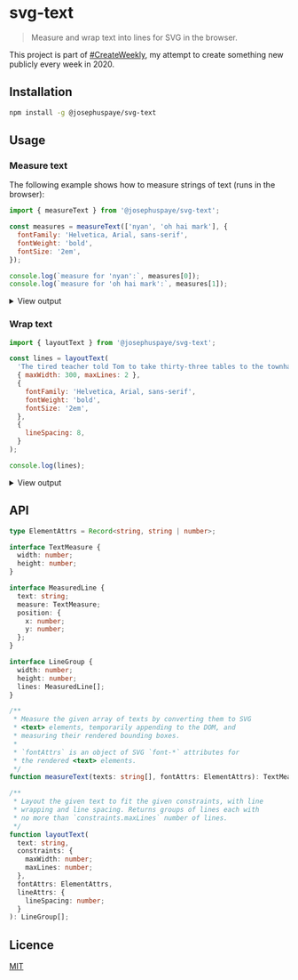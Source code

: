 # svg-text

> Measure and wrap text into lines for SVG in the browser.

This project is part of [#CreateWeekly](https://twitter.com/JosephusPaye/status/1214853295023411200), my attempt to create something new publicly every week in 2020.

## Installation

```bash
npm install -g @josephuspaye/svg-text
```

## Usage

### Measure text

The following example shows how to measure strings of text (runs in the browser):

```js
import { measureText } from '@josephuspaye/svg-text';

const measures = measureText(['nyan', 'oh hai mark'], {
  fontFamily: 'Helvetica, Arial, sans-serif',
  fontWeight: 'bold',
  fontSize: '2em',
});

console.log(`measure for 'nyan':`, measures[0]);
console.log(`measure for 'oh hai mark':`, measures[1]);
```

<details>
<summary>View output</summary>

```
measure for 'nyan': { width: 74.6875, height: 35.21875 }
measure for 'oh hai mark': { width: 180.21875, height: 35.21875 }
```

</details>

### Wrap text

```js
import { layoutText } from '@josephuspaye/svg-text';

const lines = layoutText(
  'The tired teacher told Tom to take thirty-three tables to the townhall.',
  { maxWidth: 300, maxLines: 2 },
  {
    fontFamily: 'Helvetica, Arial, sans-serif',
    fontWeight: 'bold',
    fontSize: '2em',
  },
  {
    lineSpacing: 8,
  }
);

console.log(lines);
```

<details>
<summary>View output</summary>

```js
[
  {
    width: 259.015625,
    height: 78.4375,
    lines: [
      {
        text: 'The tired teacher',
        measure: {
          width: 259.015625,
          height: 35.21875,
        },
        position: {
          x: 0,
          y: 0,
        },
      },
      {
        text: 'told Tom to take',
        measure: {
          width: 244.734375,
          height: 35.21875,
        },
        position: {
          x: 0,
          y: 43.21875,
        },
      },
    ],
  },
  {
    width: 270.28125,
    height: 78.4375,
    lines: [
      {
        text: 'thirty-three tables',
        measure: {
          width: 270.28125,
          height: 35.21875,
        },
        position: {
          x: 0,
          y: 0,
        },
      },
      {
        text: 'to the townhall.',
        measure: {
          width: 234.640625,
          height: 35.21875,
        },
        position: {
          x: 0,
          y: 43.21875,
        },
      },
    ],
  },
];
```

</details>

## API

```ts
type ElementAttrs = Record<string, string | number>;

interface TextMeasure {
  width: number;
  height: number;
}

interface MeasuredLine {
  text: string;
  measure: TextMeasure;
  position: {
    x: number;
    y: number;
  };
}

interface LineGroup {
  width: number;
  height: number;
  lines: MeasuredLine[];
}

/**
 * Measure the given array of texts by converting them to SVG
 * <text> elements, temporarily appending to the DOM, and
 * measuring their rendered bounding boxes.
 *
 * `fontAttrs` is an object of SVG `font-*` attributes for
 * the rendered <text> elements.
 */
function measureText(texts: string[], fontAttrs: ElementAttrs): TextMeasure[];

/**
 * Layout the given text to fit the given constraints, with line
 * wrapping and line spacing. Returns groups of lines each with
 * no more than `constraints.maxLines` number of lines.
 */
function layoutText(
  text: string,
  constraints: {
    maxWidth: number;
    maxLines: number;
  },
  fontAttrs: ElementAttrs,
  lineAttrs: {
    lineSpacing: number;
  }
): LineGroup[];
```

## Licence

[MIT](LICENCE)
